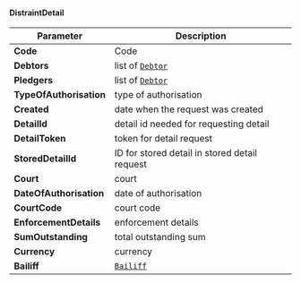 #### DistraintDetail
| Parameter | Description |
| ----------- | ----------- |
| **Code** | Code |
| **Debtors** | list of [`Debtor`](#Debtor) |
| **Pledgers** | list of [`Debtor`](#Debtor) |
| **TypeOfAuthorisation** | type of authorisation |
| **Created** | date when the request was created |
| **DetailId** | detail id needed for requesting detail |
| **DetailToken** | token for detail request |
| **StoredDetailId** | ID for stored detail in stored detail request |
| **Court** |  court |
| **DateOfAuthorisation** | date of authorisation |
| **CourtCode** | court code |
| **EnforcementDetails** | enforcement details  |
| **SumOutstanding** | total outstanding sum |
| **Currency** | currency |
| **Bailiff** | [`Bailiff`](#Bailiff) |